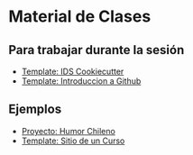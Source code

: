 # Material de Clases

## Para trabajar durante la sesión

* [Template: IDS Cookiecutter](https://github.com/aastroza/cookiecutter-ids)
* [Template: Introduccion a Github](https://github.com/aastroza/introduccion-a-github)


## Ejemplos

* [Proyecto: Humor Chileno](https://github.com/aastroza/chilean-humor)
* [Template: Sitio de un Curso](https://github.com/aastroza/course-template)
